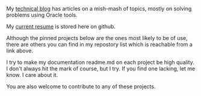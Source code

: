 My [technical blog](https://lee-lindley.github.io) has articles on a mish-mash of topics, mostly on solving problems using Oracle tools.

My [current resume](https://github.com/lee-lindley/resume) is stored here on github.

Although the pinned projects below are the ones most likely to be of use, there are others you can find
in my repostory list which is reachable from a link above.

I try to make my documentation readme.md on each project be high quality. I don't always hit the mark of course, but I try. 
If you find one lacking, let me know. I care about it.

You are also welcome to contribute to any of these projects.

<!--
**lee-lindley/lee-lindley** is a ✨ _special_ ✨ repository because its `README.md` (this file) appears on your GitHub profile.

Here are some ideas to get you started:

- 🔭 I’m currently working on ...
- 🌱 I’m currently learning ...
- 👯 I’m looking to collaborate on ...
- 🤔 I’m looking for help with ...
- 💬 Ask me about ...
- 📫 How to reach me: ...
- 😄 Pronouns: ...
- ⚡ Fun fact: ...
-->
